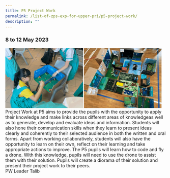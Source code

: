 ```yaml
---
title: P5 Project Work
permalink: /list-of-zps-exp-for-upper-pri/p5-project-work/
description: ""
---
```

### **8 to 12 May 2023**
![](/images/Upper%20Primary%20Experience/_2023%20p5%20project%20work.gif)
<br>Project Work at P5 aims to provide the pupils with the opportunity to apply their knowledge and make links across different areas of knowledgeas well as to generate, develop and evaluate ideas and information. Students will also hone their communication skills when they learn to present ideas clearly and coherently to their selected audience in both the written and oral forms. Apart from working collaboratively, students will also have the opportunity to learn on their own, reflect on their learning and take appropriate actions to improve. The P5 pupils will learn how to code and fly a drone. With this knowledge, pupils will need to use the drone to assist them with their solution. Pupils will create a diorama of their solution and present their project work to their peers.<br>PW Leader Talib
